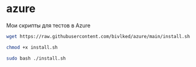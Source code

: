 # azure
Мои скрипты для тестов в Azure

```bash
wget https://raw.githubusercontent.com/bivlked/azure/main/install.sh
```

```bash
chmod +x install.sh
```

```bash
sudo bash ./install.sh
```
